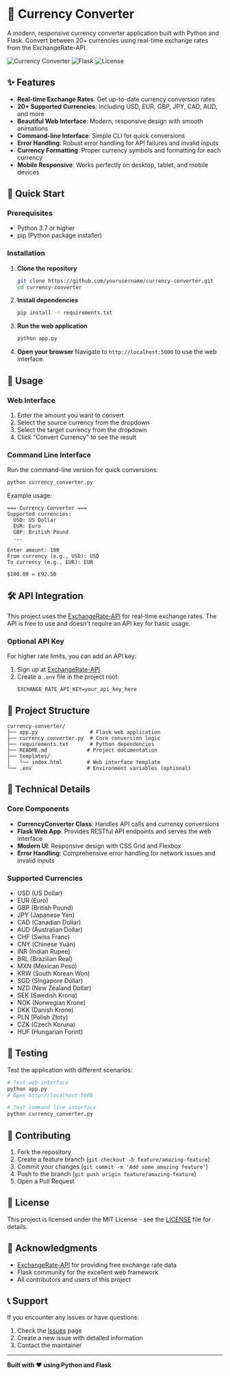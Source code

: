# 💱 Currency Converter

A modern, responsive currency converter application built with Python and Flask. Convert between 20+ currencies using real-time exchange rates from the ExchangeRate-API.

![Currency Converter](https://img.shields.io/badge/Python-3.7+-blue.svg)
![Flask](https://img.shields.io/badge/Flask-3.0.0-green.svg)
![License](https://img.shields.io/badge/License-MIT-yellow.svg)

## ✨ Features

- **Real-time Exchange Rates**: Get up-to-date currency conversion rates
- **20+ Supported Currencies**: Including USD, EUR, GBP, JPY, CAD, AUD, and more
- **Beautiful Web Interface**: Modern, responsive design with smooth animations
- **Command-line Interface**: Simple CLI for quick conversions
- **Error Handling**: Robust error handling for API failures and invalid inputs
- **Currency Formatting**: Proper currency symbols and formatting for each currency
- **Mobile Responsive**: Works perfectly on desktop, tablet, and mobile devices

## 🚀 Quick Start

### Prerequisites

- Python 3.7 or higher
- pip (Python package installer)

### Installation

1. **Clone the repository**
   ```bash
   git clone https://github.com/yourusername/currency-converter.git
   cd currency-converter
   ```

2. **Install dependencies**
   ```bash
   pip install -r requirements.txt
   ```

3. **Run the web application**
   ```bash
   python app.py
   ```

4. **Open your browser**
   Navigate to `http://localhost:5000` to use the web interface.

## 📖 Usage

### Web Interface

1. Enter the amount you want to convert
2. Select the source currency from the dropdown
3. Select the target currency from the dropdown
4. Click "Convert Currency" to see the result

### Command Line Interface

Run the command-line version for quick conversions:

```bash
python currency_converter.py
```

Example usage:
```
=== Currency Converter ===
Supported currencies:
  USD: US Dollar
  EUR: Euro
  GBP: British Pound
  ...

Enter amount: 100
From currency (e.g., USD): USD
To currency (e.g., EUR): EUR

$100.00 = €92.50
```

## 🛠️ API Integration

This project uses the [ExchangeRate-API](https://exchangerate-api.com/) for real-time exchange rates. The API is free to use and doesn't require an API key for basic usage.

### Optional API Key

For higher rate limits, you can add an API key:

1. Sign up at [ExchangeRate-API](https://exchangerate-api.com/)
2. Create a `.env` file in the project root:
   ```
   EXCHANGE_RATE_API_KEY=your_api_key_here
   ```

## 📁 Project Structure

```
currency-converter/
├── app.py                 # Flask web application
├── currency_converter.py  # Core conversion logic
├── requirements.txt       # Python dependencies
├── README.md             # Project documentation
├── templates/
│   └── index.html        # Web interface template
└── .env                  # Environment variables (optional)
```

## 🔧 Technical Details

### Core Components

- **CurrencyConverter Class**: Handles API calls and currency conversions
- **Flask Web App**: Provides RESTful API endpoints and serves the web interface
- **Modern UI**: Responsive design with CSS Grid and Flexbox
- **Error Handling**: Comprehensive error handling for network issues and invalid inputs

### Supported Currencies

- USD (US Dollar)
- EUR (Euro)
- GBP (British Pound)
- JPY (Japanese Yen)
- CAD (Canadian Dollar)
- AUD (Australian Dollar)
- CHF (Swiss Franc)
- CNY (Chinese Yuan)
- INR (Indian Rupee)
- BRL (Brazilian Real)
- MXN (Mexican Peso)
- KRW (South Korean Won)
- SGD (Singapore Dollar)
- NZD (New Zealand Dollar)
- SEK (Swedish Krona)
- NOK (Norwegian Krone)
- DKK (Danish Krone)
- PLN (Polish Złoty)
- CZK (Czech Koruna)
- HUF (Hungarian Forint)

## 🧪 Testing

Test the application with different scenarios:

```bash
# Test web interface
python app.py
# Open http://localhost:5000

# Test command line interface
python currency_converter.py
```

## 🤝 Contributing

1. Fork the repository
2. Create a feature branch (`git checkout -b feature/amazing-feature`)
3. Commit your changes (`git commit -m 'Add some amazing feature'`)
4. Push to the branch (`git push origin feature/amazing-feature`)
5. Open a Pull Request

## 📝 License

This project is licensed under the MIT License - see the [LICENSE](LICENSE) file for details.

## 🙏 Acknowledgments

- [ExchangeRate-API](https://exchangerate-api.com/) for providing free exchange rate data
- Flask community for the excellent web framework
- All contributors and users of this project

## 📞 Support

If you encounter any issues or have questions:

1. Check the [Issues](https://github.com/yourusername/currency-converter/issues) page
2. Create a new issue with detailed information
3. Contact the maintainer

---

**Built with ❤️ using Python and Flask**
